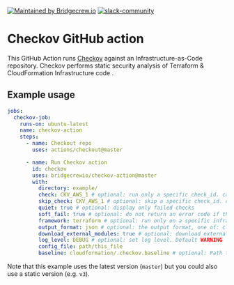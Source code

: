[![Maintained by Bridgecrew.io](https://img.shields.io/badge/maintained%20by-bridgecrew.io-blueviolet)](https://bridge.dev/2WBms5Q)
[![slack-community](https://slack.bridgecrew.io/badge.svg)](https://slack.bridgecrew.io/?utm_source=github&utm_medium=organic_oss&utm_campaign=checkov-action)

# Checkov GitHub action

This GitHub Action runs [Checkov](https://github.com/bridgecrewio/checkov) against an Infrastructure-as-Code repository.
Checkov performs static security analysis of Terraform & CloudFormation Infrastructure code .

## Example usage

```yaml
jobs:
  checkov-job:
    runs-on: ubuntu-latest
    name: checkov-action
    steps:
      - name: Checkout repo
        uses: actions/checkout@master

      - name: Run Checkov action
        id: checkov
        uses: bridgecrewio/checkov-action@master
        with:
          directory: example/
          check: CKV_AWS_1 # optional: run only a specific check_id. can be comma separated list
          skip_check: CKV_AWS_1 # optional: skip a specific check_id. can be comma separated list
          quiet: true # optional: display only failed checks
          soft_fail: true # optional: do not return an error code if there are failed checks
          framework: terraform # optional: run only on a specific infrastructure {cloudformation,terraform,kubernetes,all}
          output_format: json # optional: the output format, one of: cli, json, junitxml, github_failed_only
          download_external_modules: true # optional: download external terraform modules from public git repositories and terraform registry
          log_level: DEBUG # optional: set log level. Default WARNING
          config_file: path/this_file
          baseline: cloudformation/.checkov.baseline # optional: Path to a generated baseline file. Will only report results not in the baseline.
```

Note that this example uses the latest version (`master`) but you could also use a static version (e.g. `v3`).
